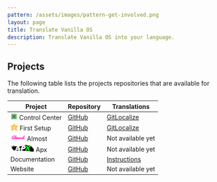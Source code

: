 ```yaml
---
pattern: /assets/images/pattern-get-involved.png
layout: page
title: Translate Vanilla OS
description: Translate Vanilla OS into your language.
---
```


## Projects
The following table lists the projects repositories that are available for translation.

| Project | Repository | Translations |
| ------- | ---------- | ------------ |
| <img src="/assets/images/icons/control-center.svg" height="16" /> Control Center | [GitHub](https://github.com/Vanilla-OS/vanilla-control-center) | [GitLocalize](https://gitlocalize.com/repo/8091) |
| <img src="/assets/images/icons/first-setup.svg" height="16" /> First Setup | [GitHub](https://github.com/Vanilla-OS/vanilla-first-setup) | [GitLocalize](https://gitlocalize.com/repo/8092) |
| <img src="/assets/images/icons/almost.png" height="16" /> Almost | [GitHub](https://github.com/Vanilla-OS/Almost) | Not available yet |
| <img src="/assets/images/icons/apx.png" height="16" /> Apx | [GitHub](https://github.com/Vanilla-OS/Apx) | Not available yet |
| Documentation | [GitHub](https://github.com/vanilla-os/documentation) | [Instructions](https://github.com/Vanilla-OS/documentation/blob/main/TRANSLATE.md) |
| Website | [GitHub](https://github.com/Vanilla-OS/website) | Not available yet |